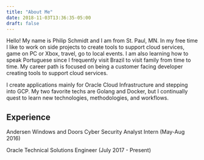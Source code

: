 ```yaml
---
title: "About Me"
date: 2018-11-03T13:36:35-05:00
draft: false
---
```


Hello! My name is Philip Schmidt and I am from St. Paul, MN. In my free time I like to work on side projects to create tools to support cloud services, game on PC or Xbox, travel, go to local events. I am also learning how to speak Portuguese since I frequently visit Brazil to visit family from time to time. My career path is focused on being a customer facing developer creating tools to support cloud services.

I create applications mainly for Oracle Cloud Infrastructure and stepping into GCP.  My two favorite techs are Golang and Docker, but I continually quest to learn new technologies, methodologies, and workflows.

## Experience
Andersen Windows and Doors
Cyber Security Analyst Intern (May-Aug 2016)

Oracle
Technical Solutions Engineer
(July 2017 - Present)